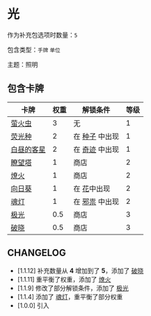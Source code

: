 # 光

作为补充包选项时数量：`5`

包含类型：`手牌` `单位`

主题：照明

## 包含卡牌

卡牌 | 权重 | 解锁条件 | 等级
--- | --- | --- | ---
[萤火虫](../卡牌/萤火虫.md) | 3 | 无 | 1
[荧光种](../卡牌/荧光种.md) | 2 | 在 [种子](种子.md) 中出现 | 1
[白昼的客星](../卡牌/白昼的客星.md) | 2 | 在 [奇迹](奇迹.md) 中出现 | 1
[瞭望塔](../卡牌/瞭望塔.md) | 1 | 商店 | 2
[燎火](../卡牌/燎火.md) | 1 | 商店 | 2
[向日葵](../卡牌/向日葵.md) | 1 | 在 [花](花.md)中出现 | 2
[魂灯](../卡牌/魂灯.md) | 1 | 在 [邪祟](邪祟.md) 中出现 | 2
[极光](../卡牌/极光.md) | 0.5 | 商店 | 3
[破晓](../卡牌/破晓.md) | 0.5 | 商店 | 3

## CHANGELOG

- [1.1.12] 补充数量从 **4** 增加到了 **5**，添加了 [破晓](../卡牌/破晓.md)
- [1.1.11] 重平衡了权重，添加了 [燎火](../卡牌/燎火.md)
- [1.1.9] 修改了部分解锁条件，添加了 [极光](../卡牌/极光.md)
- [1.1.4] 添加了 [魂灯](../卡牌/魂灯.md)，重平衡了部分权重
- [1.0.0] 引入
